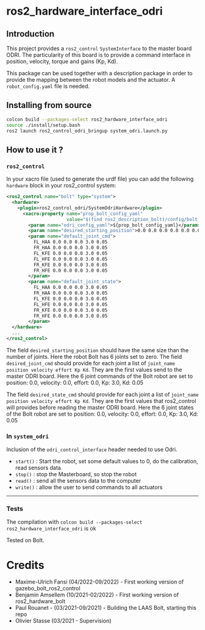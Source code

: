 # ros2_hardware_interface_odri

## Introduction

This project provides a `ros2_control` `SystemInterface` to the master board ODRI.
The particularity of this board is to provide a command interface in position, velocity, torque and gains (Kp, Kd).

This package can be used together with a description package in order to provide the mapping between the robot models
and the actuator. A `robot_config.yaml` file is needed.

## Installing from source

```bash
colcon build --packages-select ros2_hardware_interface_odri
source ./install/setup.bash
ros2 launch ros2_control_odri_bringup system_odri.launch.py
```

## How to use it ?

### `ros2_control`

In your xacro file (used to generate the urdf file) you can add the following `hardware`
block in your ros2_control system:

```xml
<ros2_control name="bolt" type="system">
  <hardware>
    <plugin>ros2_control_odri/SystemOdriHardware</plugin>
      <xacro:property name="prop_bolt_config_yaml"
                      value="$(find ros2_description_bolt)/config/bolt_config.yaml" />
        <param name="odri_config_yaml">${prop_bolt_config_yaml}</param>
        <param name="desired_starting_position">0.0 0.0 0.0 0.0 0.0 0.0</param>
        <param name="default_joint_cmd">
          FL_HAA 0.0 0.0 0.0 3.0 0.05
          FR_HAA 0.0 0.0 0.0 3.0 0.05
          FL_KFE 0.0 0.0 0.0 3.0 0.05
          FL_HFE 0.0 0.0 0.0 3.0 0.05
          FR_KFE 0.0 0.0 0.0 3.0 0.05
          FR_HFE 0.0 0.0 0.0 3.0 0.05
        </param>
        <param name="default_joint_state">
          FL_HAA 0.0 0.0 0.0 3.0 0.05
          FR_HAA 0.0 0.0 0.0 3.0 0.05
          FL_KFE 0.0 0.0 0.0 3.0 0.05
          FL_HFE 0.0 0.0 0.0 3.0 0.05
          FR_KFE 0.0 0.0 0.0 3.0 0.05
          FR_HFE 0.0 0.0 0.0 3.0 0.05
        </param>
  </hardware>
  ...
</ros2_control>
```

The field `desired_starting_position` should have the same size than the number of joints.
Here the robot Bolt has 6 joints set to zero.
The field `desired_joint_cmd` should provide for each joint a list of `joint_name position velocity effort Kp Kd`.
They are the first values send to the master ODRI board.
Here the 6 joint commands of the Bolt robot are set to position: 0.0, velocity: 0.0, effort: 0.0, Kp: 3.0, Kd: 0.05

The field `desired_state_cmd` should provide for each joint a list of `joint_name position velocity effort Kp Kd`.
They are the first values that ros2_control will provides before reading the master ODRI board.
Here the 6 joint states of the Bolt robot are set to position: 0.0, velocity: 0.0, effort: 0.0, Kp: 3.0, Kd: 0.05

### In `system_odri`

Inclusion of the `odri_control_interface` header needed to use Odri.

- `start()` : Start the robot, set some default values to 0, do the calibration, read sensors data
- `stop()` : stop the Masterboard, so stop the robot
- `read()` : send all the sensors data to the computer
- `write()` : allow the user to send commands to all actuators


---

### Tests

The compilation with `colcon build --packages-select ros2_hardware_interface_odri` is ok


Tested on Bolt.

# Credits

- Maxime-Ulrich Fansi (04/2022-09/2022) - First working version of gazebo_bolt_ros2_control
- Benjamin Amsellem (10/2021-02/2022) - First working version of ros2_hardware_bolt
- Paul Rouanet - (03/2021-09/2021) - Building the LAAS Bolt, starting this repo
- Olivier Stasse (03/2021 - Supervision)
